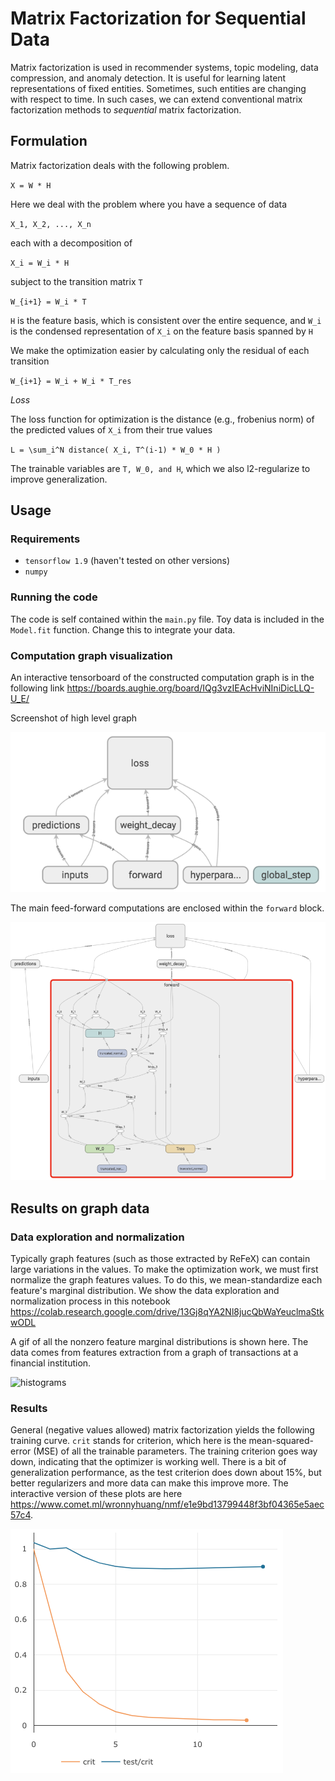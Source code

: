 # Matrix Factorization for Sequential Data

Matrix factorization is used in recommender systems, topic modeling, data compression, and anomaly detection. It is useful for learning latent representations of fixed entities. Sometimes, such entities are changing with respect to time. In such cases, we can extend conventional matrix factorization methods to _sequential_ matrix factorization.

## Formulation
Matrix factorization deals with the following problem.

`X = W * H`

Here we deal with the problem where you have a sequence of data

`X_1, X_2, ..., X_n`

each with a decomposition of

`X_i = W_i * H`

subject to the transition matrix `T`

`W_{i+1} = W_i * T`

`H` is the feature basis, which is consistent over the entire sequence, and `W_i` is the condensed representation of `X_i` on the feature basis spanned by `H`

We make the optimization easier by calculating only the residual of each transition

`W_{i+1} = W_i + W_i * T_res`

_Loss_

The loss function for optimization is the distance (e.g., frobenius norm) of the predicted values of `X_i` from their true values

`L = \sum_i^N distance( X_i, T^(i-1) * W_0 * H )`

The trainable variables are `T, W_0, and H`, which we also l2-regularize to improve generalization.

## Usage

### Requirements
- `tensorflow 1.9` (haven't tested on other versions)
- `numpy`

### Running the code

The code is self contained within the `main.py` file. Toy data is included in the `Model.fit` function. Change this to integrate your data.

### Computation graph visualization
An interactive tensorboard of the constructed computation graph is in the following link
https://boards.aughie.org/board/IQg3vzIEAcHviNIniDicLLQ-U_E/

Screenshot of high level graph

![tensorboard high level](doc/tensorboard.png)

The main feed-forward computations are enclosed within the `forward` block.

![tensorboard zoom in](doc/tensorboardzoom.png)

## Results on graph data 

### Data exploration and normalization

Typically graph features (such as those extracted by ReFeX) can contain large variations in the values. To make the optimization work, we must first normalize the graph features values. To do this, we mean-standardize each feature's marginal distribution. We show the data exploration and normalization process in this notebook https://colab.research.google.com/drive/13Gj8qYA2Nl8jucQbWaYeuclmaStkwODL

A gif of all the nonzero feature marginal distributions is shown here. The data comes from features extraction from a graph of transactions at a financial institution.

![histograms](doc/histograms.gif)


### Results

General (negative values allowed) matrix factorization yields the following training curve. `crit` stands for criterion, which here is the mean-squared-error (MSE) of all the trainable parameters. The training criterion goes way down, indicating that the optimizer is working well. There is a bit of generalization performance, as the test criterion does down about 15%, but better regularizers and more data can make this improve more. The interactive version of these plots are here https://www.comet.ml/wronnyhuang/nmf/e1e9bd13799448f3bf04365e5aec57c4.

![general matrix factorization training curve](doc/traincurve.png)
